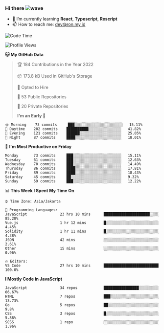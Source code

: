 ### Hi there <img src="https://i.ibb.co/q0Hx1KK/wave.gif" alt="wave" border="0">

- 🌱 I’m currently learning **React**, **Typescript**, **Rescript**
- 📫 How to reach me: dev@ron.my.id

<!--START_SECTION:waka-->

![Code Time](http://img.shields.io/badge/Code%20Time-250%20hrs%2053%20mins-blue)

![Profile Views](http://img.shields.io/badge/Profile%20Views-0-blue)

**🐱 My GitHub Data**

> 🏆 184 Contributions in the Year 2022
>
> 📦 173.8 kB Used in GitHub's Storage
>
> 💼 Opted to Hire
>
> 📜 53 Public Repositories
>
> 🔑 20 Private Repositories
>
> **I'm an Early 🐤**

```text
🌞 Morning    73 commits     ███░░░░░░░░░░░░░░░░░░░░░░   15.11%
🌆 Daytime    202 commits    ██████████░░░░░░░░░░░░░░░   41.82%
🌃 Evening    121 commits    ██████░░░░░░░░░░░░░░░░░░░   25.05%
🌙 Night      87 commits     ████░░░░░░░░░░░░░░░░░░░░░   18.01%

```

📅 **I'm Most Productive on Friday**

```text
Monday       73 commits     ███░░░░░░░░░░░░░░░░░░░░░░   15.11%
Tuesday      61 commits     ███░░░░░░░░░░░░░░░░░░░░░░   12.63%
Wednesday    70 commits     ███░░░░░░░░░░░░░░░░░░░░░░   14.49%
Thursday     86 commits     ████░░░░░░░░░░░░░░░░░░░░░   17.81%
Friday       89 commits     ████░░░░░░░░░░░░░░░░░░░░░   18.43%
Saturday     45 commits     ██░░░░░░░░░░░░░░░░░░░░░░░   9.32%
Sunday       59 commits     ███░░░░░░░░░░░░░░░░░░░░░░   12.22%

```

📊 **This Week I Spent My Time On**

```text
⌚︎ Time Zone: Asia/Jakarta

💬 Programming Languages:
JavaScript               23 hrs 10 mins      █████████████████████░░░░   85.28%
Vue.js                   1 hr 12 mins        █░░░░░░░░░░░░░░░░░░░░░░░░   4.45%
Solidity                 1 hr 11 mins        █░░░░░░░░░░░░░░░░░░░░░░░░   4.38%
JSON                     42 mins             ░░░░░░░░░░░░░░░░░░░░░░░░░   2.61%
Other                    15 mins             ░░░░░░░░░░░░░░░░░░░░░░░░░   0.96%

🔥 Editors:
VS Code                  27 hrs 10 mins      █████████████████████████   100.0%

```

**I Mostly Code in JavaScript**

```text
JavaScript               34 repos            ████████████████░░░░░░░░░   66.67%
HTML                     7 repos             ███░░░░░░░░░░░░░░░░░░░░░░   13.73%
Go                       5 repos             ██░░░░░░░░░░░░░░░░░░░░░░░   9.8%
CSS                      3 repos             █░░░░░░░░░░░░░░░░░░░░░░░░   5.88%
SCSS                     1 repo              ░░░░░░░░░░░░░░░░░░░░░░░░░   1.96%

```

<!--END_SECTION:waka-->
